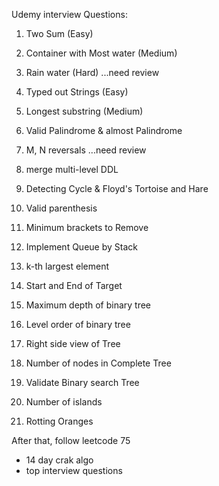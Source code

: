Udemy interview Questions:

1. Two Sum  (Easy)
2. Container with Most water (Medium)
3. Rain water (Hard)  ...need review
4. Typed out Strings (Easy)
5. Longest substring (Medium)

6. Valid Palindrome & almost Palindrome
7. M, N reversals ...need review
8. merge multi-level DDL
9. Detecting Cycle & Floyd's Tortoise and Hare
10. Valid parenthesis

11. Minimum brackets to Remove
12. Implement Queue by Stack
13. k-th largest element
14. Start and End of Target

15. Maximum depth of binary tree
16. Level order of binary tree
17. Right side view of Tree
18. Number of nodes in Complete Tree
19. Validate Binary search Tree

20. Number of islands
21. Rotting Oranges





After that, 
follow leetcode 75
+ 14 day crak algo
+ top interview questions
